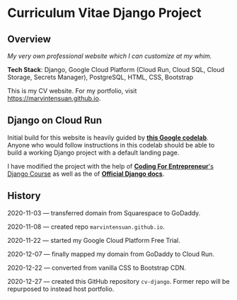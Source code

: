 # Curriculum Vitae Django Project

## Overview

_My very own professional website which I can customize at my whim._

__Tech Stack__: Django, Google Cloud Platform (Cloud Run, Cloud SQL, Cloud Storage, Secrets Manager), PostgreSQL, HTML, CSS, Bootstrap

This is my CV website. For my portfolio, visit https://marvintensuan.github.io.

## Django on Cloud Run

Initial build for this website is heavily guided by [__this Google codelab__](https://codelabs.developers.google.com/codelabs/cloud-run-django/). Anyone who would follow instructions in this codelab should be able to build a working Django project with a default landing page.

I have modified the project with the help of [__Coding For Entrepreneur__'s Django Course](https://www.youtube.com/watch?v=F5mRW0jo-U4) as well as the of [__Official Django docs__](https://docs.djangoproject.com/en/3.1/).

## History

2020-11-03 &mdash; transferred domain from Squarespace to GoDaddy.

2020-11-08 &mdash; created repo `marvintensuan.github.io`.

2020-11-22 &mdash; started my Google Cloud Platform Free Trial.

2020-12-07 &mdash; finally mapped my domain from GoDaddy to Cloud Run.

2020-12-22 &mdash; converted from vanilla CSS to Bootstrap CDN.

2020-12-27 &mdash; created this GitHub repository `cv-django`. Former repo will be repurposed to instead host portfolio.
